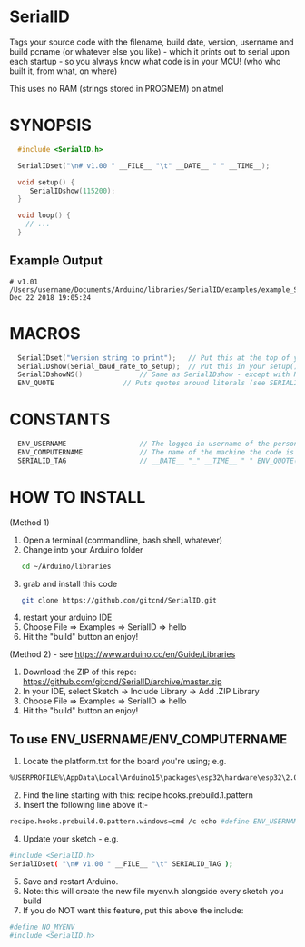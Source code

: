 # SerialID
Tags your source code with the filename, build date, version, username and build pcname (or whatever else you like) - which it prints out to serial upon each startup - so you always know what code is in your MCU! (who who built it, from what, on where)

This uses no RAM (strings stored in PROGMEM) on atmel


# SYNOPSIS

```C
  #include <SerialID.h>

  SerialIDset("\n# v1.00 " __FILE__ "\t" __DATE__ " " __TIME__);

  void setup() {                
     SerialIDshow(115200);
  }

  void loop() {
    // ...
  }
```

## Example Output

```text
# v1.01 /Users/username/Documents/Arduino/libraries/SerialID/examples/example_SerialID/example_SerialID.pde	Dec 22 2018 19:05:24
```

# MACROS

```C
  SerialIDset("Version string to print");	// Put this at the top of your code, so the compiler knows to build your strings into the PROGMEM flash area
  SerialIDshow(Serial_baud_rate_to_setup);	// Put this in your setup() code, to print the above string out to serial
  SerialIDshowNS()				// Same as SerialIDshow - except with No Spaces: does a s.replace(" ","_")
  ENV_QUOTE					// Puts quotes around literals (see SERIALID_TAG)
```
# CONSTANTS
```C
  ENV_USERNAME					// The logged-in username of the person currently compiling the code. Use this like:  ENV_QUOTE(ENV_USERNAME) 
  ENV_COMPUTERNAME				// The name of the machine the code is compiling on
  SERIALID_TAG					// __DATE__ "_" __TIME__ " " ENV_QUOTE(ENV_USERNAME) "@" ENV_QUOTE(ENV_COMPUTERNAME)
```


# HOW TO INSTALL

(Method 1)

1. Open a terminal (commandline, bash shell, whatever)
2. Change into your Arduino folder
```bash
   cd ~/Arduino/libraries
```
3. grab and install this code
```bash
   git clone https://github.com/gitcnd/SerialID.git
```
4. restart your arduino IDE
5. Choose File => Examples => SerialID => hello
6. Hit the "build" button an enjoy!

(Method 2) - see https://www.arduino.cc/en/Guide/Libraries

1. Download the ZIP of this repo: https://github.com/gitcnd/SerialID/archive/master.zip
2. In your IDE, select Sketch -> Include Library -> Add .ZIP Library
3. Choose File => Examples => SerialID => hello
4. Hit the "build" button an enjoy!

## To use ENV_USERNAME/ENV_COMPUTERNAME
1. Locate the platform.txt for the board you're using; e.g.
```bash
%USERPROFILE%\AppData\Local\Arduino15\packages\esp32\hardware\esp32\2.0.14\platform.txt
```
2. Find the line starting with this:   recipe.hooks.prebuild.1.pattern
3. Insert the following line above it:-
```bash
recipe.hooks.prebuild.0.pattern.windows=cmd /c echo #define ENV_USERNAME %USERNAME% > "{build.source.path}\myenv.h" & echo #define ENV_COMPUTERNAME %COMPUTERNAME% >> "{build.source.path}\myenv.h"
```
4. Update your sketch - e.g.
```bash
#include <SerialID.h>
SerialIDset( "\n# v1.00 " __FILE__ "\t" SERIALID_TAG );
```
5. Save and restart Arduino.
6. Note: this will create the new file myenv.h alongside every sketch you build
7. If you do NOT want this feature, put this above the include:
```bash
#define NO_MYENV
#include <SerialID.h>
```

